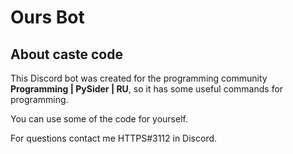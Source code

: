 # Ours Bot
## About caste code
This Discord bot was created for the programming community **Programming | PySider | RU**, so it has some useful commands for programming.

You can use some of the code for yourself.

For questions contact me HTTPS#3112 in Discord.
